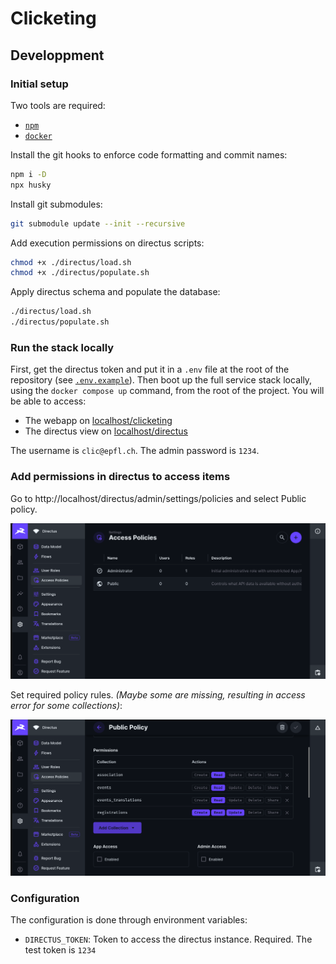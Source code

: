 # Clicketing

## Developpment

### Initial setup

Two tools are required:

- [`npm`](https://docs.npmjs.com/downloading-and-installing-node-js-and-npm)
- [`docker`](https://docs.docker.com/get-docker/)

Install the git hooks to enforce code formatting and commit names:

```sh
npm i -D
npx husky
```

Install git submodules:

```sh
git submodule update --init --recursive
```

Add execution permissions on directus scripts:

```sh
chmod +x ./directus/load.sh
chmod +x ./directus/populate.sh
```

Apply directus schema and populate the database:

```sh
./directus/load.sh
./directus/populate.sh
```

### Run the stack locally

First, get the directus token and put it in a `.env` file at the root of the repository (see [`.env.example`](.env.example)). Then boot up the full service stack locally, using the `docker compose up` command, from the root of the project. You will be able to access:

- The webapp on [localhost/clicketing](http://localhost:clicketing)
- The directus view on [localhost/directus](http://localhost/directus)

The username is `clic@epfl.ch`.
The admin password is `1234`.

### Add permissions in directus to access items

Go to http://localhost/directus/admin/settings/policies and select Public policy.

![alt text](readme_assets/directus_policies.png)

Set required policy rules. _(Maybe some are missing, resulting in access error for some collections)_:

![alt text](readme_assets/directus_policy_rules.png)

### Configuration

The configuration is done through environment variables:

- `DIRECTUS_TOKEN`: Token to access the directus instance. Required. The test token is `1234`
